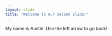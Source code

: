 ```yaml
---
layout: slide
title: "Welcome to our second slide!"
---
```

My name is Austin!
Use the left arrow to go back!
